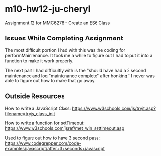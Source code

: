 # m10-hw12-ju-cheryl
Assignment 12 for MMC6278 - Create an ES6 Class


## Issues While Completing Assignment
The most difficult portion I had with this was the coding for performMaintenance. It took me a while to figure out I had to put it into a function to make it work properly.

The next part I had difficultly with is the "should have had a 3 second maintenance and log "maintenance complete" after honking." I never was able to figure out how to make that go away.


## Outside Resources

How to write a JavaScript Class: https://www.w3schools.com/js/tryit.asp?filename=tryjs_class_init

How to write a function for setTimeout: https://www.w3schools.com/jsref/met_win_settimeout.asp

Used to figure out how to have 3 second pass: https://www.codegrepper.com/code-examples/javascript/after+3+seconds+javascript
